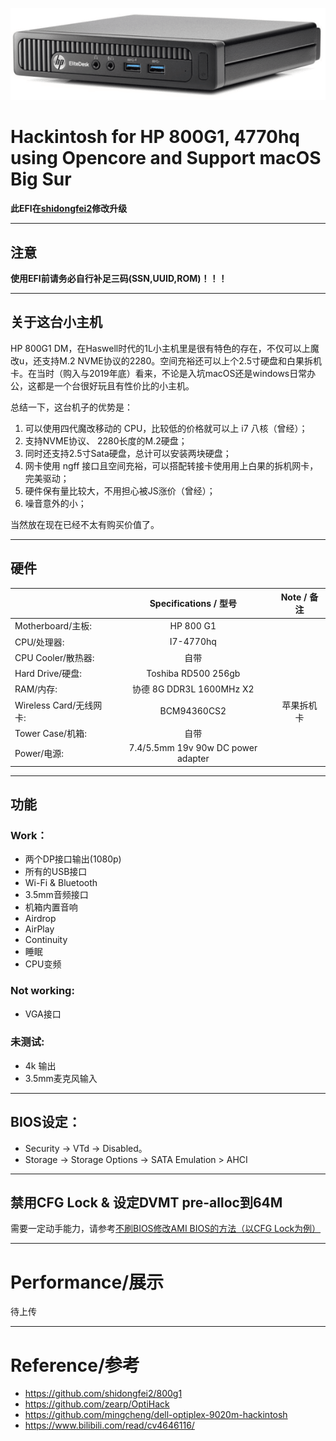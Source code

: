 ![HP 800 G1](https://raw.githubusercontent.com/Road-tech/Hackintosh_HP-800G1_I7-4770hq_OC/main/hp_800_g1.png)

# Hackintosh for HP 800G1, 4770hq using Opencore and Support macOS Big Sur

**此EFI在[shidongfei2](https://github.com/shidongfei2)修改升级**

---

## 注意

**使用EFI前请务必自行补足三码(SSN,UUID,ROM)！！！**    

---

## 关于这台小主机

HP 800G1 DM，在Haswell时代的1L小主机里是很有特色的存在，不仅可以上魔改u，还支持M.2 NVME协议的2280。空间充裕还可以上个2.5寸硬盘和白果拆机卡。在当时（购入与2019年底）看来，不论是入坑macOS还是windows日常办公，这都是一个台很好玩且有性价比的小主机。

总结一下，这台机子的优势是：

1. 可以使用四代魔改移动的 CPU，比较低的价格就可以上 i7 八核（曾经）；
2. 支持NVME协议、 2280长度的M.2硬盘；
3. 同时还支持2.5寸Sata硬盘，总计可以安装两块硬盘；
4. 网卡使用 ngff 接口且空间充裕，可以搭配转接卡使用用上白果的拆机网卡，完美驱动；
5. 硬件保有量比较大，不用担心被JS涨价（曾经）；
6. 噪音意外的小；

当然放在现在已经不太有购买价值了。

---

## 硬件

|                     	| Specifications / 型号               	| Note / 备注	|
| ------------------- 	|:------------------------------------:	|:------------:	|
| Motherboard/主板:     	| HP 800 G1                         	|           	|
| CPU/处理器:           	| I7-4770hq                       		|           	|
| CPU Cooler/散热器:    	| 自带                              		|           	|
| Hard Drive/硬盘:      	| Toshiba RD500 256gb              		|           	|
| RAM/内存:             	| 协德 8G DDR3L 1600MHz X2          		|           	|
| Wireless Card/无线网卡:	| BCM94360CS2                      		| 苹果拆机卡     	|
| Tower Case/机箱:      	| 自带                                 	|           	|
| Power/电源:           	| 7.4/5.5mm 19v 90w DC power adapter 	|           	|

---

## 功能

### Work：

- 两个DP接口输出(1080p)  
- 所有的USB接口  
- Wi-Fi & Bluetooth  
- 3.5mm音频接口
- 机箱内置音响
- Airdrop  
- AirPlay  
- Continuity  
- 睡眠
- CPU变频

### Not working:

- VGA接口

### 未测试:

- 4k 输出
- 3.5mm麦克风输入 

---

## BIOS设定：

- Security -> VTd -> Disabled。 
- Storage -> Storage Options -> SATA Emulation > AHCI   

---

## 禁用CFG Lock & 设定DVMT pre-alloc到64M

需要一定动手能力，请参考[不刷BIOS修改AMI BIOS的方法（以CFG Lock为例）](https://www.bilibili.com/read/cv4646116/)

---

# Performance/展示

待上传

---

# Reference/参考

- https://github.com/shidongfei2/800g1
- https://github.com/zearp/OptiHack
- https://github.com/mingcheng/dell-optiplex-9020m-hackintosh
- https://www.bilibili.com/read/cv4646116/
